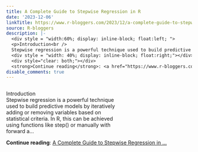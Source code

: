 ```yaml
---
title: A Complete Guide to Stepwise Regression in R
date: '2023-12-06'
linkTitle: https://www.r-bloggers.com/2023/12/a-complete-guide-to-stepwise-regression-in-r/
source: R-bloggers
description: |-
  <div style = "width:60%; display: inline-block; float:left; ">
  <p>Introduction<br />
  Stepwise regression is a powerful technique used to build predictive models by iteratively adding or removing variables based on statistical criteria. In R, this can be achieved using functions like step() or manually with forward a...</p></div>
  <div style = "width: 40%; display: inline-block; float:right;"></div>
  <div style="clear: both;"></div>
  <strong>Continue reading</strong>: <a href="https://www.r-bloggers.com/2023/12/a-complete-guide-to-stepwise-regression-in-r/">A Complete Guide to Stepwise Regression in ...
disable_comments: true
---
```

<div style = "width:60%; display: inline-block; float:left; ">
<p>Introduction<br />
Stepwise regression is a powerful technique used to build predictive models by iteratively adding or removing variables based on statistical criteria. In R, this can be achieved using functions like step() or manually with forward a...</p></div>
<div style = "width: 40%; display: inline-block; float:right;"></div>
<div style="clear: both;"></div>
<strong>Continue reading</strong>: <a href="https://www.r-bloggers.com/2023/12/a-complete-guide-to-stepwise-regression-in-r/">A Complete Guide to Stepwise Regression in ...